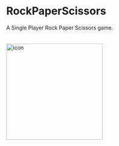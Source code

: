 # RockPaperScissors
A Single Player Rock Paper Scissors game. <br/><br/><br/>
<img width="256" alt="icon" src="https://user-images.githubusercontent.com/79238893/108348527-e78c4800-7207-11eb-9c92-3bcfcaa4961f.png">
